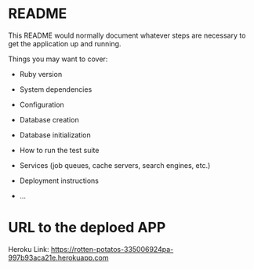 # README

This README would normally document whatever steps are necessary to get the
application up and running.

Things you may want to cover:

* Ruby version

* System dependencies

* Configuration

* Database creation

* Database initialization

* How to run the test suite

* Services (job queues, cache servers, search engines, etc.)

* Deployment instructions

* ...
# URL to the deploed APP
Heroku Link: https://rotten-potatos-335006924pa-997b93aca21e.herokuapp.com

